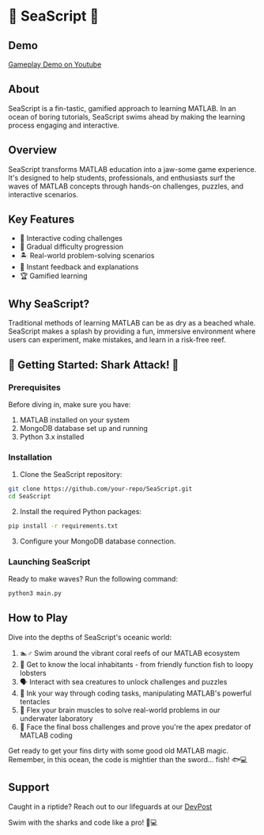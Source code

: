 # 🪼 SeaScript 🪸

## Demo
[Gameplay Demo on Youtube](https://www.youtube.com/watch?v=WbTVMxZvgnM)
## About
SeaScript is a fin-tastic, gamified approach to learning MATLAB. In an ocean of boring tutorials, SeaScript swims ahead by making the learning process engaging and interactive.

## Overview
SeaScript transforms MATLAB education into a jaw-some game experience. It's designed to help students, professionals, and enthusiasts surf the waves of MATLAB concepts through hands-on challenges, puzzles, and interactive scenarios.

## Key Features
- 🎣 Interactive coding challenges
- 🌊 Gradual difficulty progression
- 🏝️ Real-world problem-solving scenarios
- 🐠 Instant feedback and explanations
- 🏆 Gamified learning

## Why SeaScript?
Traditional methods of learning MATLAB can be as dry as a beached whale. SeaScript makes a splash by providing a fun, immersive environment where users can experiment, make mistakes, and learn in a risk-free reef.

## 🦈 Getting Started: Shark Attack! 🦈

### Prerequisites
Before diving in, make sure you have:
1. MATLAB installed on your system
2. MongoDB database set up and running
3. Python 3.x installed

### Installation
1. Clone the SeaScript repository:

```bash
git clone https://github.com/your-repo/SeaScript.git
cd SeaScript
```

2. Install the required Python packages:

```bash
pip install -r requirements.txt
```

3. Configure your MongoDB database connection.

### Launching SeaScript
Ready to make waves? Run the following command:

```python
python3 main.py
```

## How to Play
Dive into the depths of SeaScript's oceanic world:

1. 🏊♂️ Swim around the vibrant coral reefs of our MATLAB ecosystem
2. 🐠 Get to know the local inhabitants - from friendly function fish to loopy lobsters
3. 🗣️ Interact with sea creatures to unlock challenges and puzzles
4. 🦑 Ink your way through coding tasks, manipulating MATLAB's powerful tentacles
5. 🧠 Flex your brain muscles to solve real-world problems in our underwater laboratory
6. 🦈 Face the final boss challenges and prove you're the apex predator of MATLAB coding

Get ready to get your fins dirty with some good old MATLAB magic. Remember, in this ocean, the code is mightier than the sword... fish! 🐟💻

## Support
Caught in a riptide? Reach out to our lifeguards at our [DevPost](https://devpost.com/software/seascript)

Swim with the sharks and code like a pro! 🦈💻
